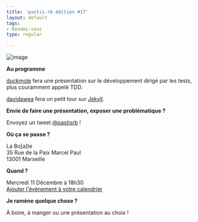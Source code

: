 ```yaml
---
title: 'pastis.rb édition #17'
layout: default
tags:
- Rendez-vous
type: regular

---
```

![image](http://media.tumblr.com/a4671814bc0dca5e79a1c62494457161/tumblr_inline_mja9wwPvRw1qz4rgp.jpg)

__Au programme__

[duckmole](https://twitter.com/duckmole) fera une présentation sur le développement dirigé par les tests, plus couramment appelé TDD.

[davidawea](https://twitter.com/davidawea) fera un petit tour sur [Jekyll](http://jekyllrb.com/).

__Envie de faire une présentation, exposer une problématique ?__

Envoyez un tweet [@pastisrb](https://twitter.com/pastisrb) !

__Où ça se passe ?__

La Bo[a]te  
35 Rue de la Paix Marcel Paul  
13001 Marseille

__Quand ?__

Mercredi 11 Décembre à 18h30  
[Ajouter l'événement à votre calendrier](/downloads/ics/pastis_rb%2317.ics)

__Je ramène quelque chose ?__

À boire, à manger ou une présentation au choix !

